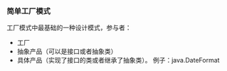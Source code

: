 ### 简单工厂模式

工厂模式中最基础的一种设计模式，参与者：
- 工厂
- 抽象产品（可以是接口或者抽象类）
- 具体产品（实现了接口的类或者继承了抽象类）。
例子：java.DateFormat